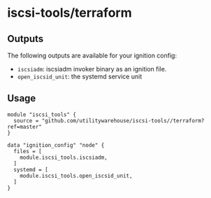 # iscsi-tools/terraform

## Outputs
The following outputs are available for your ignition config:

- `iscsiadm`: iscsiadm invoker binary as an ignition file.
- `open_iscsid_unit`: the systemd service unit

## Usage
```
module "iscsi_tools" {
  source = "github.com/utilitywarehouse/iscsi-tools//terraform?ref=master"
}

data "ignition_config" "node" {
  files = [
    module.iscsi_tools.iscsiadm,
  ]
  systemd = [
    module.iscsi_tools.open_iscsid_unit,
  ]
}
```
